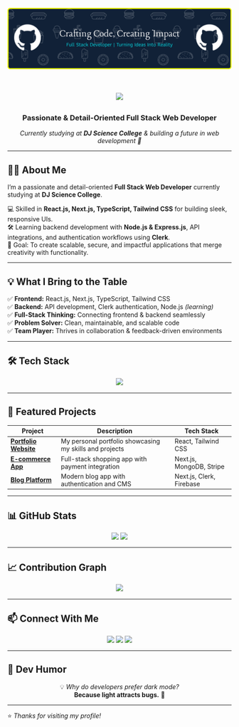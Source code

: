 <p align="center">
  <img src="https://raw.githubusercontent.com/AbdulRehman817/AbdulRehman817/main/header.png" alt="Banner" />
</p>

<!-- Typing Animation -->
<h1 align="center">
  <img src="https://readme-typing-svg.herokuapp.com?size=30&duration=4000&color=0E9F6E&center=true&vCenter=true&width=600&lines=Hi+%F0%9F%91%8B%2C+I'm+Abdul+Rehman;Full+Stack+Web+Developer;React.js+%7C+Next.js+%7C+Node.js;Always+Learning+%F0%9F%8E%93" />
</h1>

<h3 align="center">Passionate & Detail-Oriented Full Stack Web Developer</h3>
<p align="center">
  <em>Currently studying at <b>DJ Science College</b> & building a future in web development 🚀</em>
</p>

---

## 👨‍💻 About Me
I’m a passionate and detail-oriented **Full Stack Web Developer** currently studying at **DJ Science College**.

💻 Skilled in **React.js, Next.js, TypeScript, Tailwind CSS** for building sleek, responsive UIs.  
🛠 Learning backend development with **Node.js & Express.js**, API integrations, and authentication workflows using **Clerk**.  
🎯 Goal: To create scalable, secure, and impactful applications that merge creativity with functionality.

---

## 💡 What I Bring to the Table
✅ **Frontend:** React.js, Next.js, TypeScript, Tailwind CSS  
✅ **Backend:** API development, Clerk authentication, Node.js *(learning)*  
✅ **Full-Stack Thinking:** Connecting frontend & backend seamlessly  
✅ **Problem Solver:** Clean, maintainable, and scalable code  
✅ **Team Player:** Thrives in collaboration & feedback-driven environments  

---

## 🛠 Tech Stack
<p align="center">
  <img src="https://skillicons.dev/icons?i=html,css,js,typescript,react,nextjs,tailwind,nodejs,express,mongodb,firebase,git,github,vscode" />
</p>

---

## 🚀 Featured Projects
| Project | Description | Tech Stack |
|---------|-------------|------------|
| [**Portfolio Website**](#) | My personal portfolio showcasing my skills and projects | React, Tailwind CSS |
| [**E-commerce App**](#) | Full-stack shopping app with payment integration | Next.js, MongoDB, Stripe |
| [**Blog Platform**](#) | Modern blog app with authentication and CMS | Next.js, Clerk, Firebase |

---

## 📊 GitHub Stats
<p align="center">
  <img src="https://github-readme-stats.vercel.app/api?username=AbdulRehman817&show_icons=true&theme=tokyonight" height="165"/>
  <img src="https://github-readme-streak-stats.herokuapp.com?user=AbdulRehman817&theme=tokyonight" height="165"/>
</p>

---

## 📈 Contribution Graph
<p align="center">
  <img src="https://github-readme-activity-graph.vercel.app/graph?username=AbdulRehman817&theme=github-dark" />
</p>

---

## 📫 Connect With Me
<p align="center">
  <a href="https://linkedin.com/in/abdul-rehman-7aa108328" target="_blank"><img src="https://skillicons.dev/icons?i=linkedin" /></a>
  <a href="mailto:abdulrehmanbey1718@gmail.com"><img src="https://skillicons.dev/icons?i=gmail" /></a>
  <a href="https://github.com/AbdulRehmanBey"><img src="https://skillicons.dev/icons?i=github" /></a>
</p>

---

## 🐛 Dev Humor
<p align="center">
  💡 <i>Why do developers prefer dark mode?</i><br>
  <b>Because light attracts bugs.</b> 🐞
</p>

---
⭐️ *Thanks for visiting my profile!*
